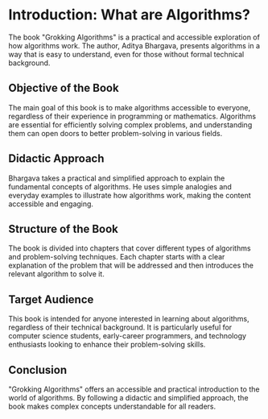 # Introduction: What are Algorithms?

The book "Grokking Algorithms" is a practical and accessible exploration of how algorithms work. The author, Aditya Bhargava, presents algorithms in a way that is easy to understand, even for those without formal technical background.

## Objective of the Book

The main goal of this book is to make algorithms accessible to everyone, regardless of their experience in programming or mathematics. Algorithms are essential for efficiently solving complex problems, and understanding them can open doors to better problem-solving in various fields.

## Didactic Approach

Bhargava takes a practical and simplified approach to explain the fundamental concepts of algorithms. He uses simple analogies and everyday examples to illustrate how algorithms work, making the content accessible and engaging.

## Structure of the Book

The book is divided into chapters that cover different types of algorithms and problem-solving techniques. Each chapter starts with a clear explanation of the problem that will be addressed and then introduces the relevant algorithm to solve it.

## Target Audience

This book is intended for anyone interested in learning about algorithms, regardless of their technical background. It is particularly useful for computer science students, early-career programmers, and technology enthusiasts looking to enhance their problem-solving skills.

## Conclusion

"Grokking Algorithms" offers an accessible and practical introduction to the world of algorithms. By following a didactic and simplified approach, the book makes complex concepts understandable for all readers.
